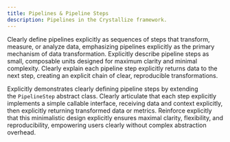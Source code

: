 ```yaml
---
title: Pipelines & Pipeline Steps
description: Pipelines in the Crystallize framework.
---
```


Clearly define pipelines explicitly as sequences of steps that transform, measure, or analyze data, emphasizing pipelines explicitly as the primary mechanism of data transformation. Explicitly describe pipeline steps as small, composable units designed for maximum clarity and minimal complexity. Clearly explain each pipeline step explicitly returns data to the next step, creating an explicit chain of clear, reproducible transformations.

Explicitly demonstrates clearly defining pipeline steps by extending the `PipelineStep` abstract class. Clearly articulate that each step explicitly implements a simple callable interface, receiving data and context explicitly, then explicitly returning transformed data or metrics. Reinforce explicitly that this minimalistic design explicitly ensures maximal clarity, flexibility, and reproducibility, empowering users clearly without complex abstraction overhead.
